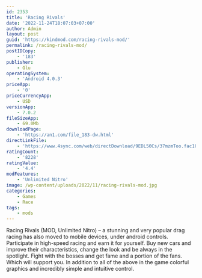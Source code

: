 ```yaml
---
id: 2353
title: 'Racing Rivals'
date: '2022-11-24T18:07:03+07:00'
author: Admin
layout: post
guid: 'https://kindmod.com/racing-rivals-mod/'
permalink: /racing-rivals-mod/
postIDCopy:
    - '183'
publisher:
    - Glu
operatingSystem:
    - 'Android 4.0.3'
priceApp:
    - '0'
priceCurrencyApp:
    - USD
versionApp:
    - 7.0.2
fileSizeApp:
    - 69.0Mb
downloadPage:
    - 'https://an1.com/file_183-dw.html'
directLinkFile:
    - 'https://www.4sync.com/web/directDownload/9EDL50Cs/37mzmToo.fac188602cbef8cb37fb1e90f74ed55a'
ratingCount:
    - '8228'
ratingValue:
    - '4.4'
modFeatures:
    - 'Unlimited Nitro'
image: /wp-content/uploads/2022/11/racing-rivals-mod.jpg
categories:
    - Games
    - Race
tags:
    - mods
---
```


Racing Rivals (MOD, Unlimited Nitro) – a stunning and very popular drag racing has also moved to mobile devices, under android controls. Participate in high-speed racing and earn it for yourself. Buy new cars and improve their characteristics, change the look and be always in the spotlight. Fight with the bosses and get fame and a portion of the fans. Which will support you. In addition to all of the above in the game colorful graphics and incredibly simple and intuitive control.